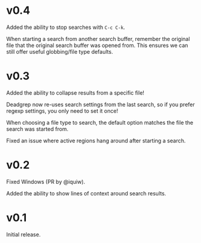 # v0.4

Added the ability to stop searches with `C-c C-k`.

When starting a search from another search buffer, remember the
original file that the original search buffer was opened from. This
ensures we can still offer useful globbing/file type defaults.

# v0.3

Added the ability to collapse results from a specific file!

Deadgrep now re-uses search settings from the last search, so if you
prefer regexp settings, you only need to set it once!

When choosing a file type to search, the default option matches the
file the search was started from.

Fixed an issue where active regions hang around after starting a
search.

# v0.2

Fixed Windows (PR by @iquiw).

Added the ability to show lines of context around search results.

# v0.1

Initial release.
